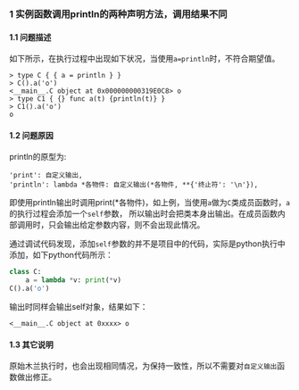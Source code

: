 ### 1 实例函数调用println的两种声明方法，调用结果不同

#### 1.1 问题描述
如下所示，在执行过程中出现如下状况，当使用`a=println`时，不符合期望值。
```
> type C { { a = println } }
> C().a('o')
<__main__.C object at 0x000000000319E0C8> o
> type C1 { {} func a(t) {println(t)} }
> C1().a('o')
o
```

#### 1.2 问题原因
println的原型为:
```
'print': 自定义输出,
'println': lambda *各物件: 自定义输出(*各物件, **{'终止符': '\n'}),
```
即使用println输出时调用print(*各物件)，如上例，当使用`a`做为`C`类成员函数时，`a`的执行过程会添加一个`self`参数，
所以输出时会把类本身出输出。在成员函数内部调用时，只会输出给定参数内容，则不会出现此情况。

通过调试代码发现，添加`self`参数的并不是项目中的代码，实际是python执行中添加，如下python代码所示：
```python
class C:
    a = lambda *v: print(*v)
C().a('o')
```
输出时同样会输出self对象，结果如下：
```
<__main__.C object at 0xxxx> o
```

#### 1.3 其它说明
原始木兰执行时，也会出现相同情况，为保持一致性，所以不需要对`自定义输出`函数做出修正。